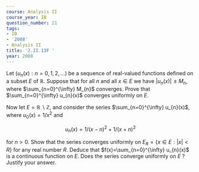 ```yaml
---
course: Analysis II
course_year: IB
question_number: 21
tags:
- IB
- '2008'
- Analysis II
title: '2.II.13F '
year: 2008
---
```



Let $\left(u_{n}(x): n=0,1,2, \ldots\right)$ be a sequence of real-valued functions defined on a subset $E$ of $\mathbb{R}$. Suppose that for all $n$ and all $x \in E$ we have $\left|u_{n}(x)\right| \leqslant M_{n}$, where $\sum_{n=0}^{\infty} M_{n}$ converges. Prove that $\sum_{n=0}^{\infty} u_{n}(x)$ converges uniformly on $E$.

Now let $E=\mathbb{R} \backslash \mathbb{Z}$, and consider the series $\sum_{n=0}^{\infty} u_{n}(x)$, where $u_{0}(x)=1 / x^{2}$ and

$$u_{n}(x)=1 /(x-n)^{2}+1 /(x+n)^{2}$$

for $n>0$. Show that the series converges uniformly on $E_{R}=\{x \in E:|x|<R\}$ for any real number $R$. Deduce that $f(x)=\sum_{n=0}^{\infty} u_{n}(x)$ is a continuous function on $E$. Does the series converge uniformly on $E$ ? Justify your answer.